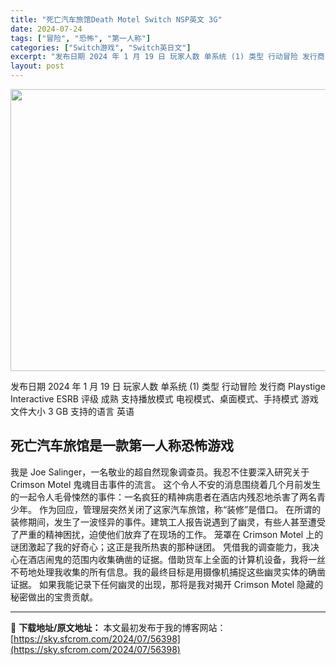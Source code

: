 ```yaml
---
title: "死亡汽车旅馆Death Motel Switch NSP英文 3G"
date: 2024-07-24
tags: ["冒险", "恐怖", "第一人称"]
categories: ["Switch游戏", "Switch英日文"]
excerpt: "发布日期 2024 年 1 月 19 日 玩家人数 单系统 (1) 类型 行动冒险 发行商 Playstige Interactive ESRB 评级 成熟 支持播放模式 电视模式、桌面模式、手持模式 游戏文件大小 3 GB 支持的语言 英语 死亡汽车旅馆是一款第一人称恐怖游戏 我是 Joe Sal&hellip;"
layout: post
---
```


<img class="aligncenter size-full wp-image-56399" src="https://sky.sfcrom.com/wp-content/uploads/2024/07/2024072408123831.webp" alt="" width="801" height="451" />

发布日期 2024 年 1 月 19 日
玩家人数 单系统 (1)
类型 行动冒险
发行商 Playstige Interactive
ESRB 评级 成熟
支持播放模式 电视模式、桌面模式、手持模式
游戏文件大小 3 GB
支持的语言 英语
<h2 class="sc-s17bth-0 bMmuUN">死亡汽车旅馆是一款第一人称恐怖游戏</h2>
我是 Joe Salinger，一名敬业的超自然现象调查员。我忍不住要深入研究关于 Crimson Motel 鬼魂目击事件的流言。
这个令人不安的消息围绕着几个月前发生的一起令人毛骨悚然的事件：一名疯狂的精神病患者在酒店内残忍地杀害了两名青少年。
作为回应，管理层突然关闭了这家汽车旅馆，称“装修”是借口。
在所谓的装修期间，发生了一波怪异的事件。建筑工人报告说遇到了幽灵，有些人甚至遭受了严重的精神困扰，迫使他们放弃了在现场的工作。
笼罩在 Crimson Motel 上的谜团激起了我的好奇心；这正是我所热衷的那种谜团。
凭借我的调查能力，我决心在酒店闹鬼的范围内收集确凿的证据。借助货车上全面的计算机设备，我将一丝不苟地处理我收集的所有信息。我的最终目标是用摄像机捕捉这些幽灵实体的确凿证据。
如果我能记录下任何幽灵的出现，那将是我对揭开 Crimson Motel 隐藏的秘密做出的宝贵贡献。

---
📖 **下载地址/原文地址：** 本文最初发布于我的博客网站：[https://sky.sfcrom.com/2024/07/56398](https://sky.sfcrom.com/2024/07/56398)
